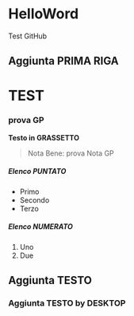 # HelloWord
Test GitHub

## Aggiunta PRIMA RIGA

# TEST

### prova GP

**Testo in GRASSETTO**

> Nota Bene:
prova Nota GP

##### Elenco PUNTATO
- Primo
- Secondo
- Terzo

##### Elenco NUMERATO
1. Uno
2. Due

## Aggiunta TESTO

### Aggiunta TESTO by DESKTOP